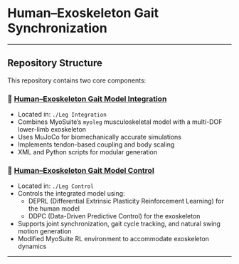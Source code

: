 # Human–Exoskeleton Gait Synchronization

---

## Repository Structure

This repository contains two core components:

### 🦿 [Human–Exoskeleton Gait Model Integration](https://github.com/kekellyu/human-exo-gait/tree/main/Leg%20Integration)
- Located in: `./Leg Integration`
- Combines MyoSuite’s `myoleg` musculoskeletal model with a multi-DOF lower-limb exoskeleton
- Uses MuJoCo for biomechanically accurate simulations
- Implements tendon-based coupling and body scaling
- XML and Python scripts for modular generation

### 🤖️ [Human–Exoskeleton Gait Model Control](https://github.com/kekellyu/human-exo-gait/tree/main/Leg%20Control)
- Located in: `./Leg Control`
- Controls the integrated model using:
  - DEPRL (Differential Extrinsic Plasticity Reinforcement Learning) for the human model
  - DDPC (Data-Driven Predictive Control) for the exoskeleton
- Supports joint synchronization, gait cycle tracking, and natural swing motion generation
- Modified MyoSuite RL environment to accommodate exoskeleton dynamics

---
